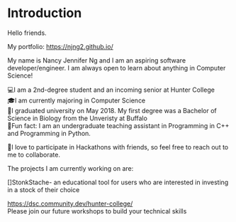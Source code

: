 # Introduction

Hello friends. 

My portfolio: https://njng2.github.io/

My name is Nancy Jennifer Ng and I am an aspiring software developer/engineer. I am always open to learn about anything in Computer Science! 

💻I am a 2nd-degree student and an incoming senior at Hunter College  
🎓I am currently majoring in Computer Science  
🔬I graduated university on May 2018. My first degree was a Bachelor of Science in Biology from the Unveristy at Buffalo  
🌟Fun fact: I am an undergraduate teaching assistant in Programming in C++ and Programming in Python. 

🌟I love to participate in Hackathons with friends, so feel free to reach out to me to collaborate. 


The projects I am currently working on are:  

[]StonkStache- an educational tool for users who are interested in investing in a stock of their choice   


https://dsc.community.dev/hunter-college/  
Please join our future workshops to build your technical skills


